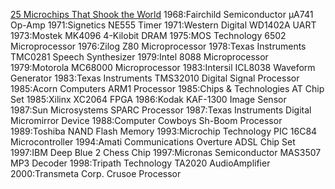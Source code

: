 [25 Microchips That Shook the World](https://spectrum.ieee.org/tech-history/silicon-revolution/25-microchips-that-shook-the-world)
1968:Fairchild Semiconductor μA741 Op-Amp 
1971:Signetics NE555 Timer 
1971:Western Digital WD1402A UART 
1973:Mostek MK4096 4-Kilobit DRAM 
1975:MOS Technology 6502 Microprocessor 
1976:Zilog Z80 Microprocessor 
1978:Texas Instruments TMC0281 Speech Synthesizer 
1979:Intel 8088 Microprocessor 
1979:Motorola MC68000 Microprocessor 
1983:Intersil ICL8038 Waveform Generator
1983:Texas Instruments TMS32010 Digital Signal Processor 
1985:Acorn Computers ARM1 Processor 
1985:Chips & Technologies AT Chip Set 
1985:Xilinx XC2064 FPGA 
1986:Kodak KAF-1300 Image Sensor 
1987:Sun Microsystems SPARC Processor 
1987:Texas Instruments Digital Micromirror Device 
1988:Computer Cowboys Sh-Boom Processor 
1989:Toshiba NAND Flash Memory 
1993:Microchip Technology PIC 16C84 Microcontroller 
1994:Amati Communications Overture ADSL Chip Set 
1997:IBM Deep Blue 2 Chess Chip 
1997:Micronas Semiconductor MAS3507 MP3 Decoder 
1998:Tripath Technology TA2020 AudioAmplifier 
2000:Transmeta Corp. Crusoe Processor 